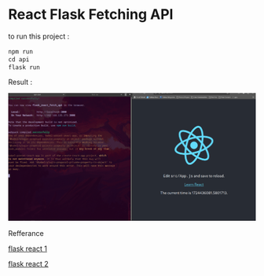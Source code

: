 # React Flask Fetching API

to run this project :

    npm run
    cd api
    flask run 

Result :

![alt result](./docs/result.png)

Refferance

[flask react 1](https://blog.miguelgrinberg.com/post/how-to-create-a-react--flask-project)

[flask react 2](https://blog.miguelgrinberg.com/post/how-to-deploy-a-react--flask-project)
